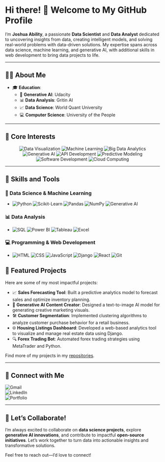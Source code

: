 # Hi there! 👋 Welcome to My GitHub Profile  

I’m **Joshua Ability**, a passionate **Data Scientist** and **Data Analyst** dedicated to uncovering insights from data, creating intelligent models, and solving real-world problems with data-driven solutions. My expertise spans across data science, machine learning, and generative AI, with additional skills in web development to bring data projects to life.  

---

## 👨‍💻 About Me  
- 🎓 **Education**:  
  - 🧠 **Generative AI**: Udacity  
  - 📊 **Data Analysis**: Gritin AI  
  - 📈 **Data Science**: World Quant University  
  - 💻 **Computer Science**: University of the People  
---

## 🌟 Core Interests
<div align="center">
  <img src="https://img.shields.io/badge/Data%20Visualization-%2300ADD8.svg?style=flat-square&logo=tableau&logoColor=white" alt="Data Visualization" />
  <img src="https://img.shields.io/badge/Machine%20Learning-%234CAF50.svg?style=flat-square&logo=scikit-learn&logoColor=white" alt="Machine Learning" />
  <img src="https://img.shields.io/badge/Big%20Data%20Analytics-%23E76F00.svg?style=flat-square&logo=apache-spark&logoColor=white" alt="Big Data Analytics" />
  <img src="https://img.shields.io/badge/Generative%20AI-%230080FF.svg?style=flat-square&logo=openai&logoColor=white" alt="Generative AI" />
  <img src="https://img.shields.io/badge/API%20Development-%23FF6F61.svg?style=flat-square&logo=swagger&logoColor=white" alt="API Development" />
  <img src="https://img.shields.io/badge/Predictive%20Modeling-%237D4B94.svg?style=flat-square&logo=scikit-learn&logoColor=white" alt="Predictive Modeling" />
  <img src="https://img.shields.io/badge/Software%20Development-%2300232E.svg?style=flat-square&logo=github&logoColor=white" alt="Software Development" />
  <img src="https://img.shields.io/badge/Cloud%20Computing-%23F8981D.svg?style=flat-square&logo=google-cloud&logoColor=white" alt="Cloud Computing" />
</div>

---


## 🚀 Skills and Tools
### 🧠 Data Science & Machine Learning
- <div align="left">
  <img src="https://img.shields.io/badge/Python-%2314354C.svg?style=flat-square&logo=python&logoColor=white" alt="Python" />
  <img src="https://img.shields.io/badge/Scikit--Learn-%23F7931E.svg?style=flat-square&logo=scikit-learn&logoColor=white" alt="Scikit-Learn" />
  <img src="https://img.shields.io/badge/Pandas-%23150458.svg?style=flat-square&logo=pandas&logoColor=white" alt="Pandas" />
  <img src="https://img.shields.io/badge/NumPy-%23013243.svg?style=flat-square&logo=numpy&logoColor=white" alt="NumPy" />
  <img src="https://img.shields.io/badge/Generative%20AI-%23FF4500.svg?style=flat-square&logo=openai&logoColor=white" alt="Generative AI" />
</div>

### 📊 Data Analysis
- <div align="left">
  <img src="https://img.shields.io/badge/SQL-%2300A3E0.svg?style=flat-square&logo=microsoft-sql-server&logoColor=white" alt="SQL" />
  <img src="https://img.shields.io/badge/Power%20BI-%23F2C811.svg?style=flat-square&logo=power-bi&logoColor=black" alt="Power BI" />
  <img src="https://img.shields.io/badge/Tableau-%23E97627.svg?style=flat-square&logo=tableau&logoColor=white" alt="Tableau" />
  <img src="https://img.shields.io/badge/Excel-%2300A300.svg?style=flat-square&logo=microsoft-excel&logoColor=white" alt="Excel" />
</div>

### 💻 Programming & Web Development
- <div align="left">
  <img src="https://img.shields.io/badge/HTML-%23E34F26.svg?style=flat-square&logo=html5&logoColor=white" alt="HTML" />
  <img src="https://img.shields.io/badge/CSS-%231572B6.svg?style=flat-square&logo=css3&logoColor=white" alt="CSS" />
  <img src="https://img.shields.io/badge/JavaScript-%23F7DF1E.svg?style=flat-square&logo=javascript&logoColor=black" alt="JavaScript" />
  <img src="https://img.shields.io/badge/Django-%23092E20.svg?style=flat-square&logo=django&logoColor=white" alt="Django" />
  <img src="https://img.shields.io/badge/React-%2361DAFB.svg?style=flat-square&logo=react&logoColor=black" alt="React" />
  <img src="https://img.shields.io/badge/Git-%23F05032.svg?style=flat-square&logo=git&logoColor=white" alt="Git" />
</div>


## 🌟 Featured Projects  
Here are some of my most impactful projects:  
- 📈 **Sales Forecasting Tool**: Built a predictive analytics model to forecast sales and optimize inventory planning.  
- 🤖 **Generative AI Content Creator**: Designed a text-to-image AI model for generating creative marketing visuals.  
- 🛠️ **Customer Segmentation**: Implemented clustering algorithms to analyze customer purchase behavior for a retail business.  
- 🌐 **Housing Listings Dashboard**: Developed a web-based analytics tool to visualize and manage real estate data using Django.  
- 🔍 **Forex Trading Bot**: Automated forex trading strategies using MetaTrader and Python.  

Find more of my projects in my [repositories](https://github.com/ab-tech-dev?tab=repositories).  

---

## 💬 Connect with Me  
![Gmail](https://img.shields.io/badge/Gmail-mrjoshuaability@gmail.com-D14836?style=flat-square&logo=gmail&logoColor=white)  
![LinkedIn](https://img.shields.io/badge/LinkedIn-Joshua%20Ability-blue?style=flat-square&logo=linkedin&logoColor=white)  
![Portfolio](https://img.shields.io/badge/Portfolio-abtechdev.onrender.com-%230080FF?style=flat-square&logo=google-chrome&logoColor=white)  

---

## 🌱 Let’s Collaborate!  
I’m always excited to collaborate on **data science projects**, explore **generative AI innovations**, and contribute to impactful **open-source initiatives**. Let’s work together to turn data into actionable insights and transformative solutions.  

Feel free to reach out—I’d love to connect!
